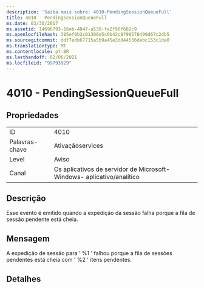 ```yaml
---
description: 'Saiba mais sobre: 4010-PendingSessionQueueFull'
title: 4010 - PendingSessionQueueFull
ms.date: 03/30/2017
ms.assetid: 14696793-16eb-4847-a530-fa2f90f682c9
ms.openlocfilehash: 385ef0b2c01306e5c0b42c8f90570499d67c2db5
ms.sourcegitcommit: ddf7edb67715a5b9a45e3dd44536dabc153c1de0
ms.translationtype: MT
ms.contentlocale: pt-BR
ms.lasthandoff: 02/06/2021
ms.locfileid: "99793929"
---
```

# <a name="4010---pendingsessionqueuefull"></a>4010 - PendingSessionQueueFull

## <a name="properties"></a>Propriedades  
  
|||  
|-|-|  
|ID|4010|  
|Palavras-chave|Ativaçãoservices|  
|Level|Aviso|  
|Canal|Os aplicativos de servidor de Microsoft-Windows- aplicativo/analítico|  
  
## <a name="description"></a>Descrição  

 Esse evento é emitido quando a expedição da sessão falha porque a fila de sessão pendente está cheia.  
  
## <a name="message"></a>Mensagem  

 A expedição de sessão para ' %1 ' falhou porque a fila de sessões pendentes está cheia com ' %2 ' itens pendentes.  
  
## <a name="details"></a>Detalhes
